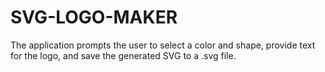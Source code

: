 # SVG-LOGO-MAKER
The application prompts the user to select a color and shape, provide text for the logo, and save the generated SVG to a .svg file.
